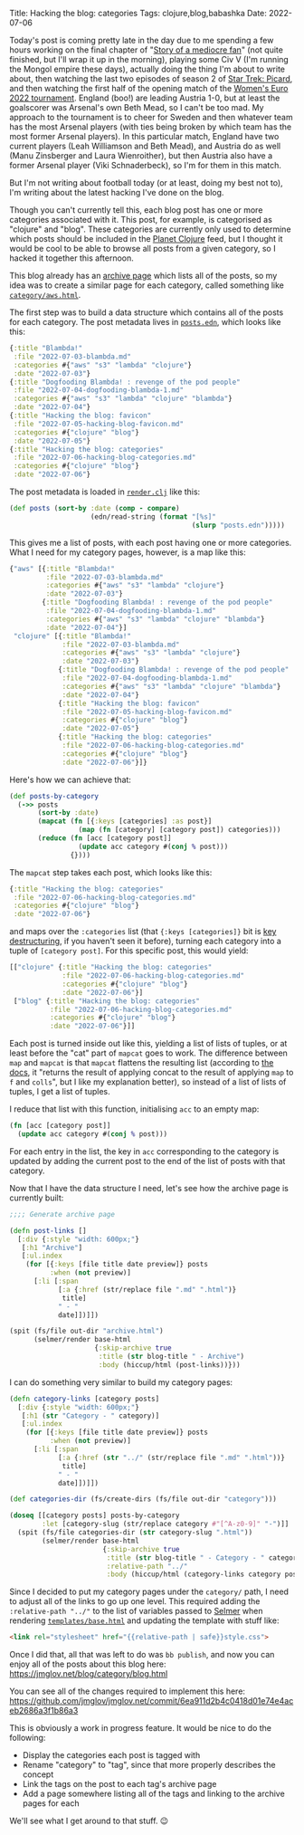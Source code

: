 Title: Hacking the blog: categories
Tags: clojure,blog,babashka
Date: 2022-07-06

Today's post is coming pretty late in the day due to me spending a few hours
working on the final chapter of "[Story of a mediocre
fan](2022-06-16-story-of-a-mediocre-fan.html)" (not quite finished, but I'll
wrap it up in the morning), playing some Civ V (I'm running the Mongol empire
these days), actually doing the thing I'm about to write about, then watching
the last two episodes of season 2 of [Star Trek:
Picard](https://www.imdb.com/title/tt8806524/), and then watching the first half
of the opening match of the [Women's Euro 2022
tournament](https://www.uefa.com/womenseuro/). England (boo!) are leading
Austria 1-0, but at least the goalscorer was Arsenal's own Beth Mead, so I can't
be too mad. My approach to the tournament is to cheer for Sweden and then
whatever team has the most Arsenal players (with ties being broken by which team
has the most former Arsenal players). In this particular match, England have two
current players (Leah Williamson and Beth Mead), and Austria do as well (Manu
Zinsberger and Laura Wienroither), but then Austria also have a former Arsenal
player (Viki Schnaderbeck), so I'm for them in this match.

But I'm not writing about football today (or at least, doing my best not to),
I'm writing about the latest hacking I've done on the blog.

Though you can't currently tell this, each blog post has one or more categories
associated with it. This post, for example, is categorised as "clojure" and
"blog". These categories are currently only used to determine which posts should
be included in the [Planet Clojure](http://planet.clojure.in/) feed, but I
thought it would be cool to be able to browse all posts from a given category,
so I hacked it together this afternoon.

This blog already has an [archive page](archive.html) which lists all of the
posts, so my idea was to create a similar page for each category, called
something like [`category/aws.html`](category/aws.html).

The first step was to build a data structure which contains all of the posts for
each category. The post metadata lives in
[`posts.edn`](https://github.com/jmglov/jmglov.net/blob/575a12cf2a87a4fd2a46dc131ed3a51f864ba57f/blog/posts.edn),
which looks like this:

``` clojure
{:title "Blambda!"
 :file "2022-07-03-blambda.md"
 :categories #{"aws" "s3" "lambda" "clojure"}
 :date "2022-07-03"}
{:title "Dogfooding Blambda! : revenge of the pod people"
 :file "2022-07-04-dogfooding-blambda-1.md"
 :categories #{"aws" "s3" "lambda" "clojure" "blambda"}
 :date "2022-07-04"}
{:title "Hacking the blog: favicon"
 :file "2022-07-05-hacking-blog-favicon.md"
 :categories #{"clojure" "blog"}
 :date "2022-07-05"}
{:title "Hacking the blog: categories"
 :file "2022-07-06-hacking-blog-categories.md"
 :categories #{"clojure" "blog"}
 :date "2022-07-06"}
```

The post metadata is loaded in
[`render.clj`](https://github.com/jmglov/jmglov.net/blob/main/blog/render.clj)
like this:

``` clojure
(def posts (sort-by :date (comp - compare)
                    (edn/read-string (format "[%s]"
                                             (slurp "posts.edn")))))
```

This gives me a list of posts, with each post having one or more categories.
What I need for my category pages, however, is a map like this:

``` clojure
{"aws" [{:title "Blambda!"
         :file "2022-07-03-blambda.md"
         :categories #{"aws" "s3" "lambda" "clojure"}
         :date "2022-07-03"}
        {:title "Dogfooding Blambda! : revenge of the pod people"
         :file "2022-07-04-dogfooding-blambda-1.md"
         :categories #{"aws" "s3" "lambda" "clojure" "blambda"}
         :date "2022-07-04"}]
 "clojure" [{:title "Blambda!"
             :file "2022-07-03-blambda.md"
             :categories #{"aws" "s3" "lambda" "clojure"}
             :date "2022-07-03"}
            {:title "Dogfooding Blambda! : revenge of the pod people"
             :file "2022-07-04-dogfooding-blambda-1.md"
             :categories #{"aws" "s3" "lambda" "clojure" "blambda"}
             :date "2022-07-04"}
            {:title "Hacking the blog: favicon"
             :file "2022-07-05-hacking-blog-favicon.md"
             :categories #{"clojure" "blog"}
             :date "2022-07-05"}
            {:title "Hacking the blog: categories"
             :file "2022-07-06-hacking-blog-categories.md"
             :categories #{"clojure" "blog"}
             :date "2022-07-06"}]}
```

Here's how we can achieve that:

``` clojure
(def posts-by-category
  (->> posts
       (sort-by :date)
       (mapcat (fn [{:keys [categories] :as post}]
                 (map (fn [category] [category post]) categories)))
       (reduce (fn [acc [category post]]
                 (update acc category #(conj % post)))
               {})))
```

The `mapcat` step takes each post, which looks like this:

``` clojure
{:title "Hacking the blog: categories"
 :file "2022-07-06-hacking-blog-categories.md"
 :categories #{"clojure" "blog"}
 :date "2022-07-06"}
```

and maps over the `:categories` list (that `{:keys [categories]}` bit is [key
destructuring](https://clojure.org/guides/destructuring#_associative_destructuring),
if you haven't seen it before), turning each category into a tuple of `[category
post]`. For this specific post, this would yield:

``` clojure
[["clojure" {:title "Hacking the blog: categories"
             :file "2022-07-06-hacking-blog-categories.md"
             :categories #{"clojure" "blog"}
             :date "2022-07-06"}]
 ["blog" {:title "Hacking the blog: categories"
          :file "2022-07-06-hacking-blog-categories.md"
          :categories #{"clojure" "blog"}
          :date "2022-07-06"}]]
```

Each post is turned inside out like this, yielding a list of lists of tuples, or
at least before the "cat" part of `mapcat` goes to work. The difference between
`map` and `mapcat` is that `mapcat` flattens the resulting list (according to
[the docs](https://clojuredocs.org/clojure.core/mapcat), it "returns the result
of applying concat to the result of applying `map` to `f` and `colls`", but I
like my explanation better), so instead of a list of lists of tuples, I get a
list of tuples.

I reduce that list with this function, initialising `acc` to an empty map:

``` clojure
(fn [acc [category post]]
  (update acc category #(conj % post)))
```

For each entry in the list, the key in `acc` corresponding to the category is
updated by adding the current post to the end of the list of posts with that
category.

Now that I have the data structure I need, let's see how the archive page is
currently built:

``` clojure
;;;; Generate archive page

(defn post-links []
  [:div {:style "width: 600px;"}
   [:h1 "Archive"]
   [:ul.index
    (for [{:keys [file title date preview]} posts
          :when (not preview)]
      [:li [:span
            [:a {:href (str/replace file ".md" ".html")}
             title]
            " - "
            date]])]])

(spit (fs/file out-dir "archive.html")
      (selmer/render base-html
                     {:skip-archive true
                      :title (str blog-title " - Archive")
                      :body (hiccup/html (post-links))}))
```

I can do something very similar to build my category pages:

``` clojure
(defn category-links [category posts]
  [:div {:style "width: 600px;"}
   [:h1 (str "Category - " category)]
   [:ul.index
    (for [{:keys [file title date preview]} posts
          :when (not preview)]
      [:li [:span
            [:a {:href (str "../" (str/replace file ".md" ".html"))}
             title]
            " - "
            date]])]])

(def categories-dir (fs/create-dirs (fs/file out-dir "category")))

(doseq [[category posts] posts-by-category
        :let [category-slug (str/replace category #"[^A-z0-9]" "-")]]
  (spit (fs/file categories-dir (str category-slug ".html"))
        (selmer/render base-html
                       {:skip-archive true
                        :title (str blog-title " - Category - " category)
                        :relative-path "../"
                        :body (hiccup/html (category-links category posts))})))
```

Since I decided to put my category pages under the `category/` path, I need to
adjust all of the links to go up one level. This required adding the
`:relative-path "../"` to the list of variables passed to
[Selmer](https://github.com/yogthos/Selmer) when rendering
[`templates/base.html`](https://github.com/jmglov/jmglov.net/blob/main/blog/templates/base.html)
and updating the template with stuff like:

``` html
<link rel="stylesheet" href="{{relative-path | safe}}style.css">
```

Once I did that, all that was left to do was `bb publish`, and now you can enjoy
all of the posts about this blog here: https://jmglov.net/blog/category/blog.html

You can see all of the changes required to implement this here: https://github.com/jmglov/jmglov.net/commit/6ea911d2b4c0418d01e74e4aceb2686a3f1b86a3

This is obviously a work in progress feature. It would be nice to do the following:
- Display the categories each post is tagged with
- Rename "category" to "tag", since that more properly describes the concept
- Link the tags on the post to each tag's archive page
- Add a page somewhere listing all of the tags and linking to the archive pages
  for each

We'll see what I get around to that stuff. 😉
